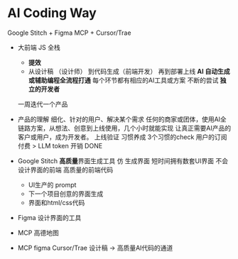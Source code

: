 # AI Coding Way
Google Stitch + Figma MCP + Cursor/Trae 
- 大前端  JS 全栈 
    - **提效** 
    - 从设计稿 （设计师） 到代码生成（前端开发） 再到部署上线
    **AI 自动生成或辅助编程全流程打通** 
    每个环节都有相应的AI工具或方案 
    不断的尝试  **独立的开发者** 

    一周迭代一个产品 
- 产品的理解 
    细化、针对的用户、解决某个需求 
    任何的商家或团体，使用AI全链路方案，从想法、创意到上线使用，几个小时就能实现 
    让真正需要AI产品的客户或用户，成为开发者。
    上线验证 
    习惯养成 
    3个习惯的check 
    用户的订阅付费 > LLM token 开销  DONE 
- Google Stitch **高质量**界面生成工具 
    仿
    生成界面 
    短时间拥有数套UI界面
    不会设计界面的前端 
    高质量的前端代码
    - UI生产的 prompt
    - 下一个项目创意的界面生成 
    - 界面和html/css代码

- Figma 设计界面的工具 
- MCP
    高德地图 
- MCP figma Cursor/Trae 
    设计稿 -> 高质量AI代码的通道 